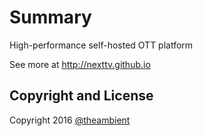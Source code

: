 # Summary
High-performance self-hosted OTT platform

See more at <http://nexttv.github.io>


## Copyright and License

Copyright 2016 [@theambient](https://github.com/theambient)
